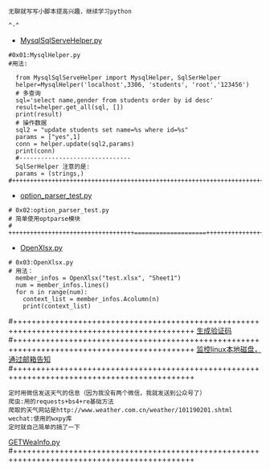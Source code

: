 `无聊就写写小脚本提高兴趣，继续学习python`

`^-^`

* [MysqlSqlServeHelper.py](https://github.com/hyhmnn/InterestingScript/blob/master/MysqlSqlServeHelper.py)
```python3
#0x01:MysqlHelper.py
#用法:

  from MysqlSqlServeHelper import MysqlHelper, SqlSerHelper
  helper=MysqlHelper('localhost',3306, 'students', 'root','123456')
  # 多查询
  sql='select name,gender from students order by id desc'
  result=helper.get_all(sql, [])
  print(result)
  # 操作数据
  sql2 = "update students set name=%s where id=%s"
  params = ["yes",1]
  conn = helper.update(sql2,params)
  print(conn)
  #-------------------------------
  SqlSerHelper 注意的是:
  params = (strings,)
#++++++++++++++++++++++++++++++++++++++++++++++++++++++++++++++++++++++++++++++++++++++++++++
```
* [option_parser_test.py](https://github.com/hyhmnn/InterestingScript/blob/master/option_parser_test.py) 
```python3
# 0x02:option_parser_test.py
# 简单使用optparse模块
# +++++++++++++++++++++++++++++++++++====================+++++++++++++++++++++=================
```
* [OpenXlsx.py](https://github.com/hyhmnn/InterestingScript/blob/master/OpenXlsx.py)
```python3
# 0x03:OpenXlsx.py
# 用法：
  member_infos = OpenXlsx("test.xlsx", "Sheet1")
  num = member_infos.lines()
  for n in range(num):
    context_list = member_infos.Acolumn(n)
    print(context_list)
```
#+++++++++++++++++++++++++++++++++++++++++++++++++++++++++++++++++++++++++++++++++++++++++++++
[生成验证码](https://github.com/hyhmnn/PythonScripts/blob/master/VerCode.py)
#+++++++++++++++++++++++++++++++++++++++++++++++++++++++++++++++++++++++++++++++++++++++++++++
[监控linux本地磁盘，通过邮箱告知](https://github.com/hyhmnn/PythonScripts/blob/master/DiskAlarm.py)
#+++++++++++++++++++++++++++++++++++++++++++++++++++++++++++++++++++++++++++++++++++++++++++++
```
定时用微信发送天气的信息（因为我没有两个微信，我就发送到公众号了）
爬虫:用的requests+bs4+re基础方法
爬取的天气网站是http://www.weather.com.cn/weather/101190201.shtml
wechat:使用的wxpy库
定时就自己简单的搞了一下
```
[GETWeaInfo.py](https://github.com/hyhmnn/PythonScripts/blob/master/GETWeaInfo.py)
#+++++++++++++++++++++++++++++++++++++++++++++++++++++++++++++++++++++++++++++++++++++++++++++
